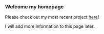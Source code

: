 ### Welcome my homepage

Please check out my most recent project <a href="verkiezingsvocab" target="_blank">here</a>!

I will add more information to this page later.
